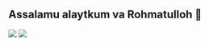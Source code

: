 ## Assalamu alaytkum va Rohmatulloh 👋

<!--
**asadbekqulboyev/asadbekqulboyev** is a ✨ _special_ ✨ repository because its `README.md` (this file) appears on your GitHub profile.

Here are some ideas to get you started:

- 🔭 I’m currently working on ...
- 🌱 I’m currently learning ...
- 👯 I’m looking to collaborate on ...
- 🤔 I’m looking for help with ...
- 💬 Ask me about ...
- 📫 How to reach me: ...
- 😄 Pronouns: ...
- ⚡ Fun fact: ...
-->

<img src="https://img.shields.io/badge/ChatGPT-74aa9c?style=for-the-badge&logo=openai&logoColor=white" />

<img src="https://img.shields.io/badge/GitHub-100000?style=for-the-badge&logo=github&logoColor=white" />
